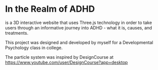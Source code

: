 # In the Realm of ADHD
is a 3D interactive website that uses Three.js technology in order to take users through an informative journey into ADHD - what it is, causes, and treatments.

This project was designed and developed by myself for a Developmental Psychology class in college.

The particle system was inspired by DesignCourse at https://www.youtube.com/user/DesignCourse?app=desktop
